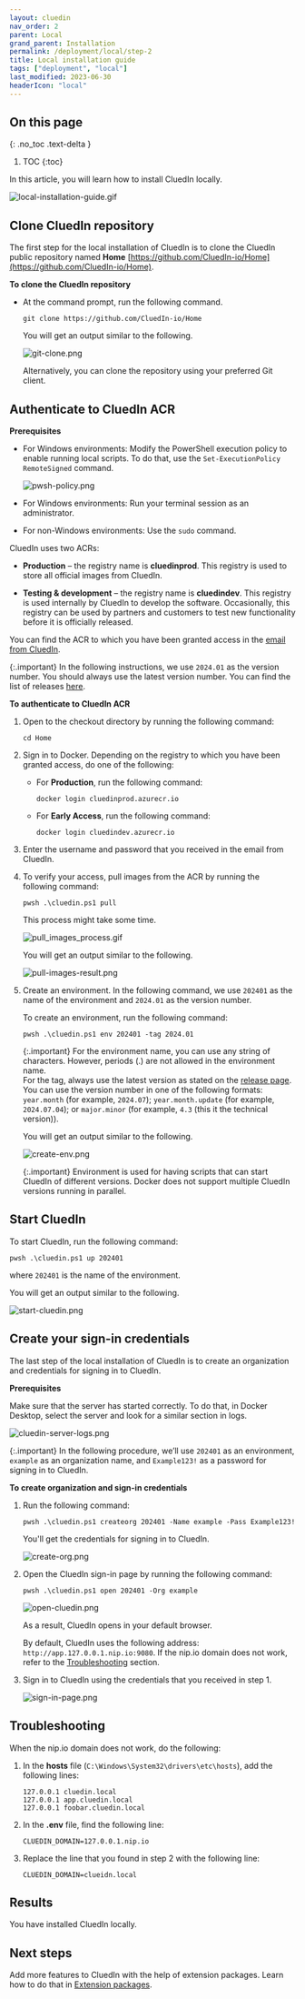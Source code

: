```yaml
---
layout: cluedin
nav_order: 2
parent: Local
grand_parent: Installation
permalink: /deployment/local/step-2
title: Local installation guide
tags: ["deployment", "local"]
last_modified: 2023-06-30
headerIcon: "local"
---
```

## On this page
{: .no_toc .text-delta }
1. TOC
{:toc}

In this article, you will learn how to install CluedIn locally.

![local-installation-guide.gif](../../assets/images/deployment/local-installation-guide.gif)

## Clone CluedIn repository

The first step for the local installation of CluedIn is to clone the CluedIn public repository named **Home** [https://github.com/CluedIn-io/Home](https://github.com/CluedIn-io/Home).

**To clone the CluedIn repository**

- At the command prompt, run the following command.

    ```
    git clone https://github.com/CluedIn-io/Home
    ```

    You will get an output similar to the following.

    ![git-clone.png](../../assets/images/local-install/git-clone.png)

    Alternatively, you can clone the repository using your preferred Git client.

## Authenticate to CluedIn ACR

**Prerequisites**

- For Windows environments: Modify the PowerShell execution policy to enable running local scripts. To do that, use the `Set-ExecutionPolicy RemoteSigned` command.

    ![pwsh-policy.png](../../assets/images/local-install/pwsh-policy.png)

- For Windows environments: Run your terminal session as an administrator.

- For non-Windows environments: Use the `sudo` command.

CluedIn uses two ACRs:

- **Production** – the registry name is **cluedinprod**. This registry is used to store all official images from CluedIn.

- **Testing & development** – the registry name is **cluedindev**. This registry is used internally by CluedIn to develop the software. Occasionally, this registry can be used by partners and customers to test new functionality before it is officially released.

You can find the ACR to which you have been granted access in the <a href="/deployment/local/step-1#get-access-to-CluedIn-container-registry">email from CluedIn</a>.

{:.important}
In the following instructions, we use `2024.01` as the version number. You should always use the latest version number. You can find the list of releases [here](https://cluedin-io.github.io/Releases/).

**To authenticate to CluedIn ACR**

1. Open to the checkout directory by running the following command:

    ```
    cd Home
    ```

1. Sign in to Docker. Depending on the registry to which you have been granted access, do one of the following:

    - For **Production**, run the following command:

        ```
        docker login cluedinprod.azurecr.io
        ```

    - For **Early Access**, run the following command:

        ```
        docker login cluedindev.azurecr.io
        ```

1. Enter the username and password that you received in the email from CluedIn.

1. To verify your access, pull images from the ACR by running the following command:

    ```
    pwsh .\cluedin.ps1 pull
    ```

    This process might take some time.

    ![pull_images_process.gif](../../assets/images/local-install/pull_images_process.gif)

    You will get an output similar to the following.

    ![pull-images-result.png](../../assets/images/local-install/pull-images-result.png)

1. Create an environment. In the following command, we use `202401` as the name of the environment and `2024.01` as the version number.

    To create an environment, run the following command:

    ```
    pwsh .\cluedin.ps1 env 202401 -tag 2024.01
    ```

    {:.important}
    For the environment name, you can use any string of characters. However, periods (.) are not allowed in the environment name.<br>For the tag, always use the latest version as stated on the [release page](https://cluedin-io.github.io/Releases/).<br>You can use the version number in one of the following formats: `year.month` (for example, `2024.07`); `year.month.update` (for example, `2024.07.04`); or `major.minor` (for example, `4.3` (this it the technical version)).
    
    You will get an output similar to the following.

    ![create-env.png](../../assets/images/local-install/create-env.png)

    {:.important}
    Environment is used for having scripts that can start CluedIn of different versions. Docker does not support multiple CluedIn versions running in parallel.

## Start CluedIn

To start CluedIn, run the following command:

```
pwsh .\cluedin.ps1 up 202401
```

where `202401` is the name of the environment.

You will get an output similar to the following.

![start-cluedin.png](../../assets/images/local-install/start-cluedin.png)

## Create your sign-in credentials

The last step of the local installation of CluedIn is to create an organization and credentials for signing in to CluedIn.

**Prerequisites**

Make sure that the server has started correctly. To do that, in Docker Desktop, select the server and look for a similar section in logs.

![cluedin-server-logs.png](../../assets/images/local-install/cluedin-server-logs.png)

{:.important}
In the following procedure, we’ll use `202401` as an environment, `example` as an organization name, and `Example123!` as a password for signing in to CluedIn.

**To create organization and sign-in credentials**

1. Run the following command:

    ```
    pwsh .\cluedin.ps1 createorg 202401 -Name example -Pass Example123!
    ```

    You'll get the credentials for signing in to CluedIn.

    ![create-org.png](../../assets/images/local-install/create-org.png)

1. Open the CluedIn sign-in page by running the following command:

    ```
    pwsh .\cluedin.ps1 open 202401 -Org example
    ```

    ![open-cluedin.png](../../assets/images/local-install/open-cluedin.png)

    As a result, CluedIn opens in your default browser.   

    By default, CluedIn uses the following address: `http://app.127.0.0.1.nip.io:9080`. If the nip.io domain does not work, refer to the [Troubleshooting](#troubleshooting) section.

1. Sign in to CluedIn using the credentials that you received in step 1.

    ![sign-in-page.png](../../assets/images/local-install/sign-in-page.png)

## Troubleshooting

When the nip.io domain does not work, do the following:

1. In the **hosts** file (`C:\Windows\System32\drivers\etc\hosts`), add the following lines:

    ```
    127.0.0.1 cluedin.local
    127.0.0.1 app.cluedin.local
    127.0.0.1 foobar.cluedin.local
    ```

1. In the **.env** file, find the following line:

    ```
    CLUEDIN_DOMAIN=127.0.0.1.nip.io
    ```

1. Replace the line that you found in step 2 with the following line:

    ```
    CLUEDIN_DOMAIN=clueidn.local
    ```

## Results

You have installed CluedIn locally.

## Next steps

Add more features to CluedIn with the help of extension packages. Learn how to do that in [Extension packages](/deployment/local/step-3).